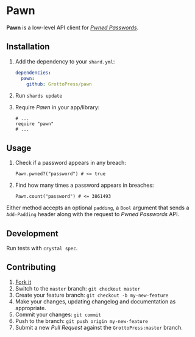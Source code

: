 # Pawn

**Pawn** is a low-level API client for [*Pwned Passwords*](https://haveibeenpwned.com/Passwords).

## Installation

1. Add the dependency to your `shard.yml`:

   ```yaml
   dependencies:
     pawn:
       github: GrottoPress/pawn
   ```

1. Run `shards update`

1. Require *Pawn* in your app/library:

   ```crystal
   # ...
   require "pawn"
   # ...
   ```

## Usage

1. Check if a password appears in any breach:

   ```crystal
   Pawn.pwned?("password") # <= true
   ```

1. Find how many times a password appears in breaches:

   ```crystal
   Pawn.count("password") # <= 3861493
   ```

Either method accepts an optional `padding`, a `Bool` argument that sends a `Add-Padding` header along with the request to *Pwned Passwords* API.

## Development

Run tests with `crystal spec`.

## Contributing

1. [Fork it](https://github.com/GrottoPress/pawn/fork)
1. Switch to the `master` branch: `git checkout master`
1. Create your feature branch: `git checkout -b my-new-feature`
1. Make your changes, updating changelog and documentation as appropriate.
1. Commit your changes: `git commit`
1. Push to the branch: `git push origin my-new-feature`
1. Submit a new *Pull Request* against the `GrottoPress:master` branch.
